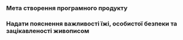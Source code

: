 ### Мета створення програмного продукту

### Надати пояснення важливості їжі, особистої безпеки та зацікавленості живописом

